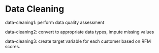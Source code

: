 # Data Cleaning

data-cleaning1: perform data quality assessment

data-cleaning2: convert to appropriate data types, impute missing values

data-cleaning3: create target variable for each customer based on RFM scores.
